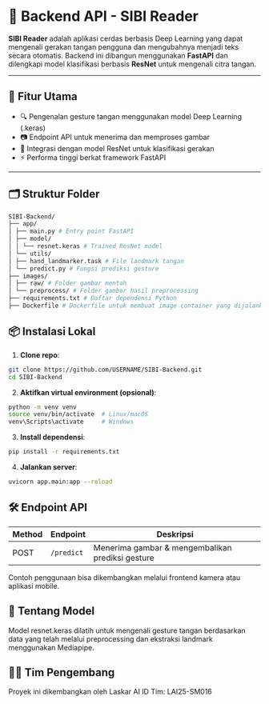 # 🔧 Backend API - SIBI Reader

**SIBI Reader** adalah aplikasi cerdas berbasis Deep Learning yang dapat mengenali gerakan tangan pengguna dan mengubahnya menjadi teks secara otomatis. Backend ini dibangun menggunakan **FastAPI** dan dilengkapi model klasifikasi berbasis **ResNet** untuk mengenali citra tangan.

---

## 🚀 Fitur Utama

- 🔍 Pengenalan gesture tangan menggunakan model Deep Learning (.keras)
- 📷 Endpoint API untuk menerima dan memproses gambar
- 🧠 Integrasi dengan model ResNet untuk klasifikasi gerakan
- ⚡ Performa tinggi berkat framework FastAPI

---

## 🗂️ Struktur Folder
```bash
SIBI-Backend/
├── app/
│ ├── main.py # Entry point FastAPI
│ ├── model/
│ │ └── resnet.keras # Trained ResNet model
│ └── utils/
│ ├── hand_landmarker.task # File landmark tangan
│ └── predict.py # Fungsi prediksi gesture
├── images/
│ ├── raw/ # Folder gambar mentah
│ └── preprocess/ # Folder gambar hasil preprocessing
├── requirements.txt # Daftar dependensi Python
├── Dockerfile # Dockerfile untuk membuat image container yang dijalankan pada environment production
```  
## 📦 Instalasi Lokal

1. **Clone repo**:

```bash
git clone https://github.com/USERNAME/SIBI-Backend.git
cd SIBI-Backend
``` 
2. **Aktifkan virtual environment (opsional)**:
```bash
python -m venv venv
source venv/bin/activate  # Linux/macOS
venv\Scripts\activate     # Windows
```
3. **Install dependensi**:
```bash
pip install -r requirements.txt
```
4. **Jalankan server**:
```bash
uvicorn app.main:app --reload
```

## 🛠️ Endpoint API
| Method | Endpoint   | Deskripsi   |
| ------ | ---------- | ----------- |
| POST   | `/predict` | Menerima gambar & mengembalikan prediksi gesture |


Contoh penggunaan bisa dikembangkan melalui frontend kamera atau aplikasi mobile.

## 🧠 Tentang Model
Model resnet.keras dilatih untuk mengenali gesture tangan berdasarkan data yang telah melalui preprocessing dan ekstraksi landmark menggunakan Mediapipe.

## 🧑‍💻 Tim Pengembang
Proyek ini dikembangkan oleh Laskar AI
ID Tim: LAI25-SM016
